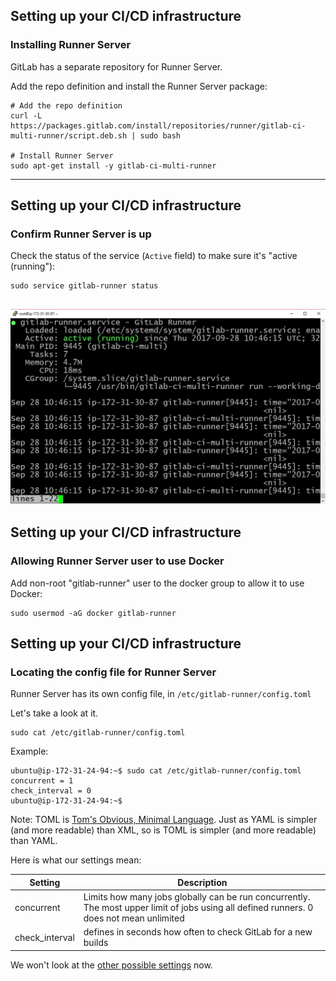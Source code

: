 ## Setting up your CI/CD infrastructure

### Installing Runner Server

GitLab has a separate repository for Runner Server.

Add the repo definition and install the Runner Server package:


```console
# Add the repo definition
curl -L https://packages.gitlab.com/install/repositories/runner/gitlab-ci-multi-runner/script.deb.sh | sudo bash

# Install Runner Server
sudo apt-get install -y gitlab-ci-multi-runner
```
---

## Setting up your CI/CD infrastructure
### Confirm Runner Server is up

Check the status of the service (`Active` field) to make sure it's "active (running"):

```console
sudo service gitlab-runner status
```
![runner service is active](img/runner_service_active.png)
---

## Setting up your CI/CD infrastructure
### Allowing Runner Server user to use Docker

Add non-root "gitlab-runner" user to the docker group to allow
it to use Docker:

```console 
sudo usermod -aG docker gitlab-runner

```
## Setting up your CI/CD infrastructure
### Locating the config file for Runner Server

Runner Server has its own config file, in `/etc/gitlab-runner/config.toml`

Let's take a look at it.


```console
sudo cat /etc/gitlab-runner/config.toml
```

Example:

```shell_session
ubuntu@ip-172-31-24-94:~$ sudo cat /etc/gitlab-runner/config.toml
concurrent = 1
check_interval = 0
ubuntu@ip-172-31-24-94:~$
```

Note: TOML is [Tom's Obvious, Minimal Language](https://github.com/toml-lang/toml). 
Just as YAML is simpler (and more readable) than XML, so is TOML is simpler 
(and more readable) than YAML.

Here is what our settings mean:

| Setting | Description |
|---------|-------------|
| concurrent | Limits how many jobs globally can be run concurrently. The most upper limit of jobs using all defined runners. 0 does not mean unlimited |
| check_interval | defines in seconds how often to check GitLab for a new builds |

We won't look at the [other possible settings](https://gitlab.com/gitlab-org/gitlab-ci-multi-runner/blob/master/docs/configuration/advanced-configuration.md) now.
